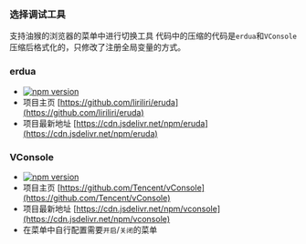 ### 选择调试工具

支持油猴的浏览器的菜单中进行切换工具
代码中的压缩的代码是`erdua`和`VConsole`压缩后格式化的，只修改了注册全局变量的方式。

### erdua

- [![npm version](https://img.shields.io/npm/v/eruda?style=flat-square)](https://www.npmjs.com/package/erdua)
- 项目主页
[https://github.com/liriliri/eruda](https://github.com/liriliri/eruda)
- 项目最新地址
[https://cdn.jsdelivr.net/npm/eruda](https://cdn.jsdelivr.net/npm/eruda)

### VConsole

- [![npm version](https://img.shields.io/npm/v/vconsole/latest.svg)](https://www.npmjs.com/package/vconsole)
- 项目主页
[https://github.com/Tencent/vConsole](https://github.com/Tencent/vConsole)
- 项目最新地址
[https://cdn.jsdelivr.net/npm/vconsole](https://cdn.jsdelivr.net/npm/vconsole)
- 在菜单中自行配置需要`开启`/`关闭`的菜单